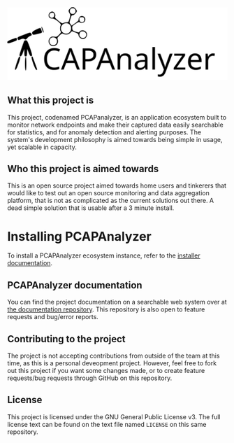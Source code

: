 ![PCAPAnalyzer](logo.svg)
----
## What this project is

This project, codenamed PCAPanalyzer, is an application ecosystem built to monitor network endpoints and make their captured data easily searchable for statistics, and for anomaly detection and alerting purposes. The system's development philosophy is aimed towards being simple in usage, yet scalable in capacity.

## Who this project is aimed towards

This is an open source project aimed towards home users and tinkerers that would like to test out an open source monitoring and data aggregation platform, that is not as complicated as the current solutions out there. A dead simple solution that is usable after a 3 minute install.

# Installing PCAPAnalyzer

To install a PCAPAnalyzer ecosystem instance, refer to the [installer documentation](https://ivanol55.github.io/pcapanalyzer-docs/getting-started/prerequisites/).

## PCAPAnalyzer documentation

You can find the project documentation on a searchable web system over at [the documentation repository](https://ivanol55.github.io/pcapanalyzer-docs/). This repository is also open to feature requests and bug/error reports.

## Contributing to the project

The project is not accepting contributions from outside of the team at this time, as this is a personal deveopment project. However, feel free to fork out this project if you want some changes made, or to create feature requests/bug requests through GitHub on this repository.

## License

This project is licensed under the GNU General Public License v3. The full license text can be found on the text file named `LICENSE` on this same repository.
